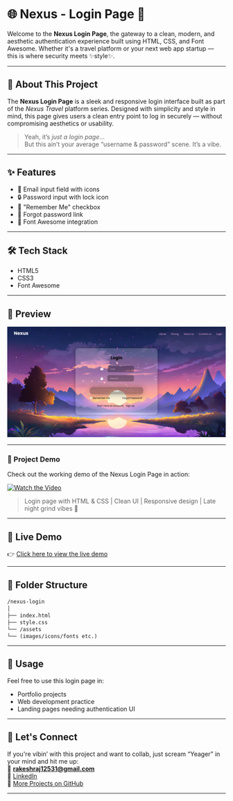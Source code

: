 # 🌐 Nexus - Login Page 🔐

Welcome to the **Nexus Login Page**, the gateway to a clean, modern, and aesthetic authentication experience built using HTML, CSS, and Font Awesome. Whether it's a travel platform or your next web app startup — this is where security meets ✨style✨.

---

## 🚀 About This Project

The **Nexus Login Page** is a sleek and responsive login interface built as part of the *Nexus Travel* platform series. Designed with simplicity and style in mind, this page gives users a clean entry point to log in securely — without compromising aesthetics or usability.

> Yeah, it’s *just a login page*…  
> But this ain’t your average “username & password” scene. It’s a vibe.

---

## ✨ Features

- 📧 Email input field with icons  
- 🔒 Password input with lock icon  
- 📝 "Remember Me" checkbox  
- 🤕 Forgot password link  
- 💅 Font Awesome integration  

---

## 🛠️ Tech Stack

- HTML5  
- CSS3  
- Font Awesome  

---

## 📸 Preview

![Nexus Login Preview](loginpage.png) 

---

### 🎥 Project Demo

Check out the working demo of the Nexus Login Page in action:

[![Watch the Video](https://img.youtube.com/vi/Rfm3pEx2K6Q/0.jpg)](https://youtu.be/Rfm3pEx2K6Q)

> Login page with HTML & CSS | Clean UI | Responsive design | Late night grind vibes 😤

---

## 🔗 Live Demo

👉 [Click here to view the live demo](https://rakesh12531.github.io/loginpage-project/)

---

## 📁 Folder Structure

```
/nexus-login
│
├── index.html
├── style.css
└── /assets
└── (images/icons/fonts etc.)
```
---

## 📌 Usage

Feel free to use this login page in:
- Portfolio projects  
- Web development practice  
- Landing pages needing authentication UI  

---

## 🤝 Let's Connect

If you're vibin’ with this project and want to collab, just scream “Yeager” in your mind and hit me up:  
📧 **rakeshraj12531@gmail.com**  
🔗 [LinkedIn](https://www.linkedin.com/in/rakesh531)  
🐙 [More Projects on GitHub](https://github.com/Rakesh12531)

---
